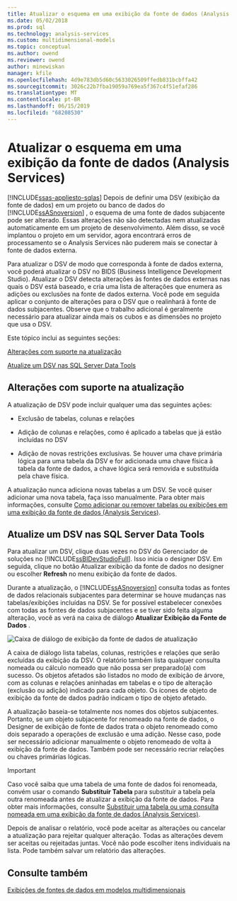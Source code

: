 ```yaml
---
title: Atualizar o esquema em uma exibição da fonte de dados (Analysis Services) | Microsoft Docs
ms.date: 05/02/2018
ms.prod: sql
ms.technology: analysis-services
ms.custom: multidimensional-models
ms.topic: conceptual
ms.author: owend
ms.reviewer: owend
author: minewiskan
manager: kfile
ms.openlocfilehash: 4d9e783db5d60c5633026509ffedb831bcbffa42
ms.sourcegitcommit: 3026c22b7fba19059a769ea5f367c4f51efaf286
ms.translationtype: MT
ms.contentlocale: pt-BR
ms.lasthandoff: 06/15/2019
ms.locfileid: "68208530"
---
```

# <a name="refresh-the-schema-in-a-data-source-view-analysis-services"></a>Atualizar o esquema em uma exibição da fonte de dados (Analysis Services)
[!INCLUDE[ssas-appliesto-sqlas](../../includes/ssas-appliesto-sqlas.md)]
  Depois de definir uma DSV (exibição da fonte de dados) em um projeto ou banco de dados do [!INCLUDE[ssASnoversion](../../includes/ssasnoversion-md.md)] , o esquema de uma fonte de dados subjacente pode ser alterado. Essas alterações não são detectadas nem atualizadas automaticamente em um projeto de desenvolvimento. Além disso, se você implantou o projeto em um servidor, agora encontrará erros de processamento se o Analysis Services não puderem mais se conectar à fonte de dados externa.  
  
 Para atualizar o DSV de modo que corresponda à fonte de dados externa, você poderá atualizar o DSV no BIDS (Business Intelligence Development Studio). Atualizar o DSV detecta alterações às fontes de dados externas nas quais o DSV está baseado, e cria uma lista de alterações que enumera as adições ou exclusões na fonte de dados externa. Você pode em seguida aplicar o conjunto de alterações para o DSV que o realinhará à fonte de dados subjacentes. Observe que o trabalho adicional é geralmente necessário para atualizar ainda mais os cubos e as dimensões no projeto que usa o DSV.  
  
 Este tópico inclui as seguintes seções:  
  
 [Alterações com suporte na atualização](#bkmk_changlist)  
  
 [Atualize um DSV nas SQL Server Data Tools](#bkmk_DSVrefresh)  
  
##  <a name="bkmk_changlist"></a> Alterações com suporte na atualização  
 A atualização de DSV pode incluir qualquer uma das seguintes ações:  
  
-   Exclusão de tabelas, colunas e relações  
  
-   Adição de colunas e relações, como é aplicado a tabelas que já estão incluídas no DSV  
  
-   Adição de novas restrições exclusivas. Se houver uma chave primária lógica para uma tabela da DSV e for adicionada uma chave física à tabela da fonte de dados, a chave lógica será removida e substituída pela chave física.  
  
 A atualização nunca adiciona novas tabelas a um DSV. Se você quiser adicionar uma nova tabela, faça isso manualmente. Para obter mais informações, consulte [Como adicionar ou remover tabelas ou exibições em uma exibição da fonte de dados &#40;Analysis Services&#41;](../../analysis-services/multidimensional-models/adding-or-removing-tables-or-views-in-a-data-source-view-analysis-services.md).  
  
##  <a name="bkmk_DSVrefresh"></a> Atualize um DSV nas SQL Server Data Tools  
 Para atualizar um DSV, clique duas vezes no DSV do Gerenciador de soluções no [!INCLUDE[ssBIDevStudioFull](../../includes/ssbidevstudiofull-md.md)].  Isso inicia o designer DSV.  Em seguida, clique no botão Atualizar exibição da fonte de dados no designer ou escolher **Refresh** no menu exibição da fonte de dados.  
  
 Durante a atualização, o [!INCLUDE[ssASnoversion](../../includes/ssasnoversion-md.md)] consulta todas as fontes de dados relacionais subjacentes para determinar se houve mudanças nas tabelas/exibições incluídas na DSV. Se for possível estabelecer conexões com todas as fontes de dados subjacentes e se tiver sido feita alguma alteração, você as verá na caixa de diálogo **Atualizar Exibição da Fonte de Dados** .  
  
 ![Caixa de diálogo de exibição da fonte de dados de atualização](../../analysis-services/multidimensional-models/media/ssas-olapdsv-refresh.gif "caixa de diálogo Atualizar exibição da fonte de dados")  
  
 A caixa de diálogo lista tabelas, colunas, restrições e relações que serão excluídas da exibição da DSV. O relatório também lista qualquer consulta nomeada ou cálculo nomeado que não possa ser preparado(a) com sucesso. Os objetos afetados são listados no modo de exibição de árvore, com as colunas e relações aninhadas em tabelas e o tipo de alteração (exclusão ou adição) indicado para cada objeto. Os ícones de objeto de exibição da fonte de dados padrão indicam o tipo de objeto afetado.  
  
 A atualização baseia-se totalmente nos nomes dos objetos subjacentes. Portanto, se um objeto subjacente for renomeado na fonte de dados, o Designer de exibição de fonte de dados trata o objeto renomeado como dois separado a operações de exclusão e uma adição. Nesse caso, pode ser necessário adicionar manualmente o objeto renomeado de volta à exibição da fonte de dados. Também pode ser necessário recriar relações ou chaves primárias lógicas.  
  
> [!IMPORTANT]  
>  Caso você saiba que uma tabela de uma fonte de dados foi renomeada, convém usar o comando **Substituir Tabela** para substituir a tabela pela outra renomeada antes de atualizar a exibição da fonte de dados. Para obter mais informações, consulte [Substituir uma tabela ou uma consulta nomeada em uma exibição da fonte de dados &#40;Analysis Services&#41;](../../analysis-services/multidimensional-models/replace-a-table-or-a-named-query-in-a-data-source-view-analysis-services.md).  
  
 Depois de analisar o relatório, você pode aceitar as alterações ou cancelar a atualização para rejeitar qualquer alteração. Todas as alterações devem ser aceitas ou rejeitadas juntas. Você não pode escolher itens individuais na lista. Pode também salvar um relatório das alterações.  
  
## <a name="see-also"></a>Consulte também  
 [Exibições de fontes de dados em modelos multidimensionais](../../analysis-services/multidimensional-models/data-source-views-in-multidimensional-models.md)  
  
  
